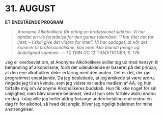 # 31. AUGUST

**ET ENESTÅENDE PROGRAM**

> *Anonyme Alkoholikere får aldrig en professionel sektion. Vi har opnået en vis forståelse for den gamle talemåde: “I har fået det for intet, – I skal give det videre for intet”. Vi har opdaget, at når det kommer til professionalisme, kan man ikke blande penge og åndelighed sammen.*
> — 12 TRIN OG 12 TRADITIONER, S. 176

Jeg er overbevist om, at Anonyme Alkoholikere skiller sig ud med hensyn til behandling af alkoholisme, fordi det udelukkende er baseret på det princip, at den ene alkoholiker deler erfaring med den anden. Det er det, der gør programmet enestående. Da jeg besluttede, at jeg ønskede at være ædru, ringede jeg til en kvinde, som jeg vidste var ædru medlem af AA, og hun fortalte mig om Anonyme Alkoholikeres budskab. Hun fik ikke noget for sin ulejlighed, men blev snarere belønnet, ved at hun selv forblev ædru endnu en dag. I dag ville jeg heller aldrig forlange anden betaling end endnu en dag fri for alkohol, så hvad det angår, bliver jeg rigeligt belønnet for mine anstrengelser.
